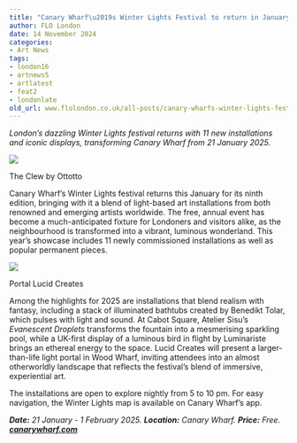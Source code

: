 ```yaml
---
title: "Canary Wharf\u2019s Winter Lights Festival to return in January 2025"
author: FLO London
date: 14 November 2024
categories:
- Art News
tags:
- london16
- artnews5
- artlatest
- feat2
- londonlate
old_url: www.flolondon.co.uk/all-posts/canary-wharfs-winter-lights-festival-to-return-january-2025.html
---
```


*London’s dazzling Winter Lights festival returns with 11 new installations and iconic displays, transforming Canary Wharf from 21 January 2025.*

![](https://images.squarespace-cdn.com/content/v1/5c9534c4af4683461d462c6b/60ef1542-deb8-4474-917d-5ad97b9314cb/IMG_1368.jpg)

The Clew by Ottotto

Canary Wharf’s Winter Lights festival returns this January for its ninth edition, bringing with it a blend of light-based art installations from both renowned and emerging artists worldwide. The free, annual event has become a much-anticipated fixture for Londoners and visitors alike, as the neighbourhood is transformed into a vibrant, luminous wonderland. This year’s showcase includes 11 newly commissioned installations as well as popular permanent pieces.

![](https://images.squarespace-cdn.com/content/v1/5c9534c4af4683461d462c6b/967e568c-6055-41ac-8776-b1ea0e20b339/IMG_1365.jpg)

Portal Lucid Creates

Among the highlights for 2025 are installations that blend realism with fantasy, including a stack of illuminated bathtubs created by Benedikt Tolar, which pulses with light and sound. At Cabot Square, Atelier Sisu’s *Evanescent Droplets* transforms the fountain into a mesmerising sparkling pool, while a UK-first display of a luminous bird in flight by Luminariste brings an ethereal energy to the space. Lucid Creates will present a larger-than-life light portal in Wood Wharf, inviting attendees into an almost otherworldly landscape that reflects the festival’s blend of immersive, experiential art.

The installations are open to explore nightly from 5 to 10 pm. For easy navigation, the Winter Lights map is available on Canary Wharf’s app.

***Date:*** *21 January - 1 February 2025.* ***Location:*** *Canary Wharf.* ***Price:*** *Free.* [***canarywharf.com***](https://canarywharf.com/whats-on/winter-lights-2025/)